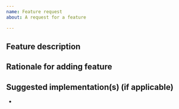 ```yaml
---
name: Feature request
about: A request for a feature

---
```


## Feature description


## Rationale for adding feature


## Suggested implementation(s) (if applicable)
- 